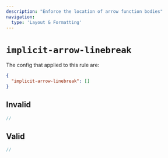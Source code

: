 ```yaml
---
description: "Enforce the location of arrow function bodies"
navigation:
  type: 'Layout & Formatting'
---
```


# `implicit-arrow-linebreak`

The config that applied to this rule are:

```json
{
  "implicit-arrow-linebreak": []
}
```

## Invalid

```js invalid
//
```

## Valid

```js valid
//
```
  